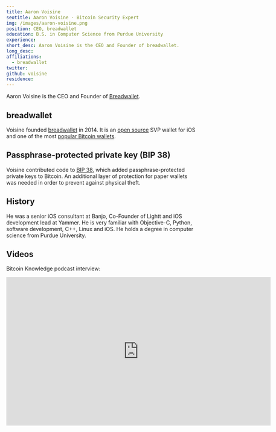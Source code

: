 ```yaml
---
title: Aaron Voisine
seotitle: Aaron Voisine - Bitcoin Security Expert
img: /images/aaron-voisine.png
position: CEO, breadwallet
education: B.S. in Computer Science from Purdue University
experience:
short_desc: Aaron Voisine is the CEO and Founder of breadwallet.
long_desc:
affiliations:
  - breadwallet
twitter:
github: voisine
residence:
---
```

Aaron Voisine is the CEO and Founder of <a href="/breadwallet/">Breadwallet</a>.

## breadwallet

Voisine founded [breadwallet](http://breadwallet.com/) in 2014. It is an [open source](https://github.com/voisine/breadwallet) SVP wallet for iOS and one of the most [popular Bitcoin wallets](/en/find-the-best-bitcoin-wallet/).

## Passphrase-protected private key (BIP 38)

Voisine contributed code to [BIP 38](https://github.com/bitcoin/bips/blob/master/bip-0038.mediawiki), which added passphrase-protected private keys to Bitcoin. An additional layer of protection for paper wallets was needed in order to prevent against physical theft.

## History

He was a senior iOS consultant at Banjo, Co-Founder of Lightt and iOS development lead at Yammer. He is very familiar with Objective-C, Python, software development, C++, Linux and iOS. He holds a degree in computer science from Purdue University.

## Videos

Bitcoin Knowledge podcast interview:

<iframe width="700" height="394" src="https://www.youtube.com/embed/B0GLZOM6V4c" frameborder="0" allowfullscreen></iframe>
